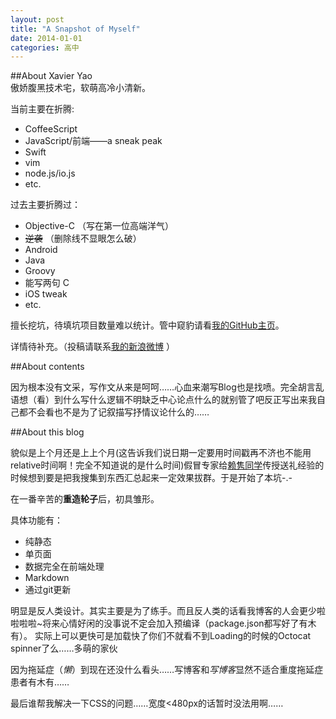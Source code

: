 ```yaml
---
layout: post
title: "A Snapshot of Myself"
date: 2014-01-01
categories: 高中
---
```


##About Xavier Yao    
傲娇腹黑技术宅，软萌高冷小清新。

当前主要在折腾:

*	CoffeeScript
*	JavaScript/前端——a sneak peak
*	Swift
*	vim
*	node.js/io.js
*	etc.

过去主要折腾过：

*	Objective-C （写在第一位高端洋气）
*	<del>逆袭</del> （删除线不显眼怎么破）
*	Android
*	Java
*	Groovy
*	能写两句 C
*	iOS tweak
*	etc.

擅长挖坑，待填坑项目数量难以统计。管中窥豹请看[我的GitHub主页](https://github.com/xavieryao/)。

详情待补充。（投稿请联系[我的新浪微博](http://weibo.com/xavieryao) ）

##About contents

因为根本没有文采，写作文从来是呵呵……心血来潮写Blog也是找喷。完全胡言乱语想（看）到什么写什么逻辑不明缺乏中心论点什么的就别管了吧反正写出来我自己都不会看也不是为了记叙描写抒情议论什么的……

##About this blog

貌似是上个月还是上上个月(这告诉我们说日期一定要用时间戳再不济也不能用relative时间啊！完全不知道说的是什么时间)假冒专家给[赖隽同学](http://weibo.com/IamBigBoned)传授送礼经验的时候想到要是把我搜集到东西汇总起来一定效果拔群。于是开始了本坑-.-

在一番辛苦的**重造轮子**后，初具雏形。

具体功能有：

*	纯静态
*	单页面
*	数据完全在前端处理
*	Markdown
*	通过git更新

明显是反人类设计。其实主要是为了练手。而且反人类的话看我博客的人会更少啦啦啦啦~将来心情好闲的没事说不定会加入预编译（package.json都写好了有木有）。
实际上可以更快可是加载快了你们不就看不到Loading的时候的Octocat spinner了么……多萌的家伙

因为拖延症（*懒*）到现在还没什么看头……写博客和*写博客*显然不适合重度拖延症患者有木有……

最后谁帮我解决一下CSS的问题……宽度<480px的话暂时没法用啊……
